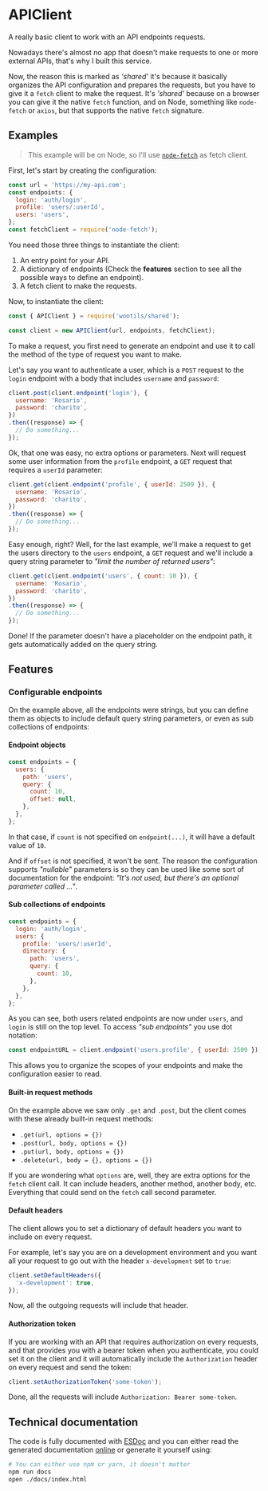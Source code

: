 # APIClient

A really basic client to work with an API endpoints requests.

Nowadays there's almost no app that doesn't make requests to one or more external APIs, that's why I built this service.

Now, the reason this is marked as _'shared'_ it's because it basically organizes the API configuration and prepares the requests, but you have to give it a `fetch` client to make the request. It's _'shared'_ because on a browser you can give it the native `fetch` function, and on Node, something like `node-fetch` or `axios`, but that supports the native `fetch` signature.

## Examples

> This example will be on Node, so I'll use [`node-fetch`](https://yarnpkg.com/en/package/node-fetch) as fetch client.

First, let's start by creating the configuration:

```js
const url = 'https://my-api.com';
const endpoints: {
  login: 'auth/login',
  profile: 'users/:userId',
  users: 'users',
};
const fetchClient = require('node-fetch');
```

You need those three things to instantiate the client:

1. An entry point for your API.
2. A dictionary of endpoints (Check the **features** section to see all the possible ways to define an endpoint).
3. A fetch client to make the requests.

Now, to instantiate the client:

```js
const { APIClient } = require('wootils/shared');

const client = new APIClient(url, endpoints, fetchClient);
```

To make a request, you first need to generate an endpoint and use it to call the method of the type of request you want to make.

Let's say you want to authenticate a user, which is a `POST` request to the `login` endpoint with a body that includes `username` and `password`:

```js
client.post(client.endpoint('login'), {
  username: 'Rosario',
  password: 'charito',
})
.then((response) => {
  // Do something...
});
```

Ok, that one was easy, no extra options or parameters. Next will request some user information from the `profile` endpoint, a `GET` request that requires a `userId` parameter:

```js
client.get(client.endpoint('profile', { userId: 2509 }), {
  username: 'Rosario',
  password: 'charito',
})
.then((response) => {
  // Do something...
});
```

Easy enough, right? Well, for the last example, we'll make a request to get the users directory to the `users` endpoint, a `GET` request and we'll include a query string parameter to _"limit the number of returned users"_:

```js
client.get(client.endpoint('users', { count: 10 }), {
  username: 'Rosario',
  password: 'charito',
})
.then((response) => {
  // Do something...
});
```

Done! If the parameter doesn't have a placeholder on the endpoint path, it gets automatically added on the query string.

## Features

### Configurable endpoints

On the example above, all the endpoints were strings, but you can define them as objects to include default query string parameters, or even as sub collections of endpoints:

#### Endpoint objects

```js
const endpoints = {
  users: {
    path: 'users',
    query: {
      count: 10,
      offset: null,
    },
  },
};
```

In that case, if `count` is not specified on `endpoint(...)`, it will have a default value of `10`.

And if `offset` is not specified, it won't be sent. The reason the configuration supports _"nullable"_ parameters is so they can be used like some sort of documentation for the endpoint: _"It's not used, but there's an optional parameter called ..."_.

#### Sub collections of endpoints

```js
const endpoints = {
  login: 'auth/login',
  users: {
    profile: 'users/:userId',
    directory: {
      path: 'users',
      query: {
        count: 10,
      },
    },
  },
};
```

As you can see, both users related endpoints are now under `users`, and `login` is still on the top level. To access _"sub endpoints"_ you use dot notation:

```js
const endpointURL = client.endpoint('users.profile', { userId: 2509 });
```

This allows you to organize the scopes of your endpoints and make the configuration easier to read.

#### Built-in request methods

On the example above we saw only `.get` and `.post`, but the client comes with these already built-in request methods:

- `.get(url, options = {})`
- `.post(url, body, options = {})`
- `.put(url, body, options = {})`
- `.delete(url, body = {}, options = {})`

If you are wondering what `options` are, well, they are extra options for the `fetch` client call. It can include headers, another method, another body, etc. Everything that could send on the `fetch` call second parameter.

#### Default headers

The client allows you to set a dictionary of default headers you want to include on every request.

For example, let's say you are on a development environment and you want all your request to go out with the header `x-development` set to `true`:

```js
client.setDefaultHeaders({
  'x-development': true,
});
```

Now, all the outgoing requests will include that header.

#### Authorization token

If you are working with an API that requires authorization on every requests, and that provides you with a bearer token when you authenticate, you could set it on the client and it will automatically include the `Authorization` header on every request and send the token:

```js
client.setAuthorizationToken('some-token');
```

Done, all the requests will include `Authorization: Bearer some-token`.

## Technical documentation

The code is fully documented with [ESDoc](https://esdoc.org) and you can either read the generated documentation [online](https://homer0.github.io/wootils/class/wootils/shared/apiClient.js~APIClient.html) or generate it yourself using:

```bash
# You can either use npm or yarn, it doesn't matter
npm run docs
open ./docs/index.html
```
